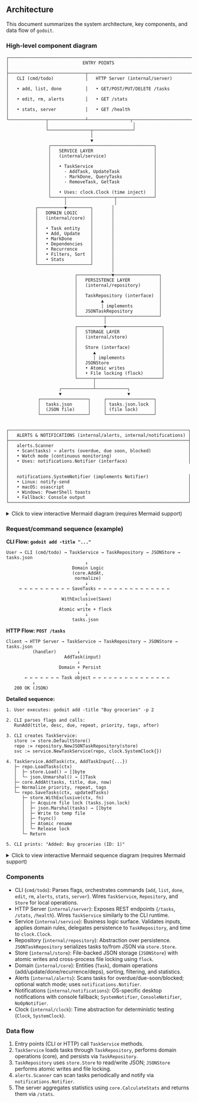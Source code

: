 ## Architecture

This document summarizes the system architecture, key components, and data flow of `godoit`.

### High-level component diagram

```
┌──────────────────────────────────────────────────────────────────────────┐
│                            ENTRY POINTS                                   │
├─────────────────────────────┬────────────────────────────────────────────┤
│   CLI (cmd/todo)            │   HTTP Server (internal/server)            │
│   • add, list, done         │   • GET/POST/PUT/DELETE /tasks             │
│   • edit, rm, alerts        │   • GET /stats                             │
│   • stats, server           │   • GET /health                            │
└──────────────┬──────────────┴────────────────┬───────────────────────────┘
               │                                │
               └────────────────┬───────────────┘
                                │
                                ▼
                ┌───────────────────────────────────────┐
                │   SERVICE LAYER                       │
                │   (internal/service)                  │
                │                                       │
                │   • TaskService                       │
                │     - AddTask, UpdateTask             │
                │     - MarkDone, QueryTasks            │
                │     - RemoveTask, GetTask             │
                │                                       │
                │   • Uses: clock.Clock (time inject)   │
                └─────┬──────────────────┬──────────────┘
                      │                  │
           ┌──────────▼─────────┐       │
           │   DOMAIN LOGIC     │       │
           │   (internal/core)  │       │
           │                    │       │
           │   • Task entity    │       │
           │   • Add, Update    │       │
           │   • MarkDone       │       │
           │   • Dependencies   │       │
           │   • Recurrence     │       │
           │   • Filters, Sort  │       │
           │   • Stats          │       │
           └────────────────────┘       │
                                        │
                          ┌─────────────▼─────────────────┐
                          │   PERSISTENCE LAYER           │
                          │   (internal/repository)       │
                          │                               │
                          │   TaskRepository (interface)  │
                          │         ▲                     │
                          │         │ implements          │
                          │   JSONTaskRepository          │
                          └──────────┬────────────────────┘
                                     │
                          ┌──────────▼─────────────────────┐
                          │   STORAGE LAYER                │
                          │   (internal/store)             │
                          │                                │
                          │   Store (interface)            │
                          │      ▲                         │
                          │      │ implements              │
                          │   JSONStore                    │
                          │   • Atomic writes              │
                          │   • File locking (flock)       │
                          └──────┬─────────────────────────┘
                                 │
                    ┌────────────┴────────────┐
                    ▼                         ▼
            ┌──────────────────┐     ┌──────────────────┐
            │  tasks.json      │     │ tasks.json.lock  │
            │  (JSON file)     │     │ (file lock)      │
            └──────────────────┘     └──────────────────┘


┌────────────────────────────────────────────────────────────────────┐
│   ALERTS & NOTIFICATIONS (internal/alerts, internal/notifications) │
├────────────────────────────────────────────────────────────────────┤
│   alerts.Scanner                                                   │
│   • Scan(tasks) → alerts (overdue, due soon, blocked)              │
│   • Watch mode (continuous monitoring)                             │
│   • Uses: notifications.Notifier (interface)                       │
│                                                                     │
│   notifications.SystemNotifier (implements Notifier)               │
│   • Linux: notify-send                                             │
│   • macOS: osascript                                               │
│   • Windows: PowerShell toasts                                     │
│   • Fallback: Console output                                       │
└────────────────────────────────────────────────────────────────────┘
```

<details>
<summary>Click to view interactive Mermaid diagram (requires Mermaid support)</summary>

```mermaid
graph TB
    subgraph Entry["Entry Points"]
        CLI["cmd/todo<br/>(CLI)"]
        HTTP["internal/server<br/>(HTTP REST API)"]
    end
    
    subgraph Service["Service Layer"]
        SVC["service.TaskService"]
        CLK["clock.Clock"]
    end
    
    subgraph Domain["Domain Logic"]
        CORE["internal/core<br/>Task, filters, sort, stats"]
    end
    
    subgraph Persistence["Persistence Layer"]
        REPO_IF["TaskRepository<br/>(interface)"]
        REPO["JSONTaskRepository"]
    end
    
    subgraph Storage["Storage Layer"]
        STORE_IF["Store<br/>(interface)"]
        STORE["JSONStore<br/>atomic writes + flock"]
        FILE["tasks.json"]
        LOCK["tasks.json.lock"]
    end
    
    subgraph Alerts["Alerts & Notifications"]
        SCANNER["alerts.Scanner"]
        NOTIF_IF["Notifier<br/>(interface)"]
        NOTIF["SystemNotifier"]
    end
    
    CLI --> SVC
    HTTP --> SVC
    SVC --> CORE
    SVC --> REPO_IF
    SVC -.uses.-> CLK
    REPO_IF -.implemented by.-> REPO
    REPO --> STORE_IF
    STORE_IF -.implemented by.-> STORE
    STORE --> FILE
    STORE -.locks.-> LOCK
    SCANNER --> CORE
    SCANNER --> NOTIF_IF
    NOTIF_IF -.implemented by.-> NOTIF
```
</details>

### Request/command sequence (example)

**CLI Flow: `godoit add -title "..."`**

```
User → CLI (cmd/todo) → TaskService → TaskRepository → JSONStore → tasks.json
                              ↓
                         Domain Logic
                         (core.AddAt,
                          normalize)
                              ↓
     ← ← ← ← ← ← ← ← ← ← SaveTasks ← ← ← ← ← ← ← ← ← ← ← ← ← ←
                              ↓
                     WithExclusive(Save)
                              ↓
                    Atomic write + flock
                              ↓
                         tasks.json
```

**HTTP Flow: `POST /tasks`**

```
Client → HTTP Server → TaskService → TaskRepository → JSONStore → tasks.json
          (handler)        ↓
                      AddTask(input)
                           ↓
                    Domain + Persist
                           ↓
       ← ← ← ← ← ← ← Task object ← ← ← ← ← ← ← ← ← ← ← ← ← ← ←
          ↓
   200 OK (JSON)
```

**Detailed sequence:**

```
1. User executes: godoit add -title "Buy groceries" -p 2

2. CLI parses flags and calls:
   RunAdd(title, desc, due, repeat, priority, tags, after)

3. CLI creates TaskService:
   store := store.DefaultStore()
   repo := repository.NewJSONTaskRepository(store)
   svc := service.NewTaskService(repo, clock.SystemClock{})

4. TaskService.AddTask(ctx, AddTaskInput{...})
   ├─ repo.LoadTasks(ctx)
   │  ├─ store.Load() → []byte
   │  └─ json.Unmarshal() → []Task
   ├─ core.AddAt(tasks, title, due, now)
   ├─ Normalize priority, repeat, tags
   └─ repo.SaveTasks(ctx, updatedTasks)
      ├─ store.WithExclusive(ctx, fn)
      │  ├─ Acquire file lock (tasks.json.lock)
      │  ├─ json.Marshal(tasks) → []byte
      │  ├─ Write to temp file
      │  ├─ fsync()
      │  ├─ Atomic rename
      │  └─ Release lock
      └─ Return

5. CLI prints: "Added: Buy groceries (ID: 1)"
```

<details>
<summary>Click to view interactive Mermaid sequence diagram (requires Mermaid support)</summary>

```mermaid
sequenceDiagram
  autonumber
  participant User
  participant CLI as CLI (cmd/todo)
  participant HTTP as HTTP Server
  participant Svc as TaskService
  participant Repo as TaskRepository
  participant Store as JSONStore
  participant File as tasks.json

  Note over User,CLI: CLI command example: godoit add -title "..."
  User->>CLI: Execute command
  CLI->>Svc: AddTask(input)
  Svc->>Repo: LoadTasks()
  Repo->>Store: Load()
  Store->>File: Read
  Repo-->>Svc: []Task
  Svc->>Svc: Domain logic (core.AddAt, normalize)
  Svc->>Repo: SaveTasks(updated)
  Repo->>Store: WithExclusive(Save)
  Store->>File: Atomic write + lock
  Svc-->>CLI: Created Task

  Note over User,HTTP: HTTP example: POST /tasks
  User->>HTTP: POST /tasks
  HTTP->>Svc: AddTask(input)
  Svc-->>HTTP: Task
  HTTP-->>User: 200 OK (Task)
```
</details>

### Components

- CLI (`cmd/todo`): Parses flags, orchestrates commands (`add`, `list`, `done`, `edit`, `rm`, `alerts`, `stats`, `server`). Wires `TaskService`, `Repository`, and `Store` for local operations.
- HTTP Server (`internal/server`): Exposes REST endpoints (`/tasks`, `/stats`, `/health`). Wires `TaskService` similarly to the CLI runtime.
- Service (`internal/service`): Business logic surface. Validates inputs, applies domain rules, delegates persistence to `TaskRepository`, and time to `clock.Clock`.
- Repository (`internal/repository`): Abstraction over persistence. `JSONTaskRepository` serializes tasks to/from JSON via `store.Store`.
- Store (`internal/store`): File-backed JSON storage (`JSONStore`) with atomic writes and cross-process file locking using `flock`.
- Domain (`internal/core`): Entities (`Task`), domain operations (add/update/done/recurrence/deps), sorting, filtering, and statistics.
- Alerts (`internal/alerts`): Scans tasks for overdue/due-soon/blocked; optional watch mode; uses `notifications.Notifier`.
- Notifications (`internal/notifications`): OS-specific desktop notifications with console fallback; `SystemNotifier`, `ConsoleNotifier`, `NoOpNotifier`.
- Clock (`internal/clock`): Time abstraction for deterministic testing (`Clock`, `SystemClock`).

### Data flow

1. Entry points (CLI or HTTP) call `TaskService` methods.
2. `TaskService` loads tasks through `TaskRepository`, performs domain operations (core), and persists via `TaskRepository`.
3. `TaskRepository` uses `store.Store` to read/write JSON; `JSONStore` performs atomic writes and file locking.
4. `alerts.Scanner` can scan tasks periodically and notify via `notifications.Notifier`.
5. The server aggregates statistics using `core.CalculateStats` and returns them via `/stats`.
